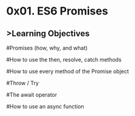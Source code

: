 <h1>0x01. ES6 Promises</h1>

<h2>>Learning Objectives</h2> 

#Promises (how, why, and what)

#How to use the then, resolve, catch methods

#How to use every method of the Promise object

#Throw / Try 

#The await operator 

#How to use an async function 
